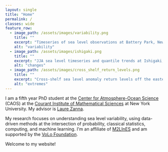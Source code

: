 ```yaml
---
layout: single
title: "Home"
permalink: /
classes: wide
feature_row:
  - image_path: /assets/images/variability.png
    title: ""
    excerpt: "Timeseries of sea level observations at Battery Park, New York, NY, with computed trends + climatology."
    alt: "variability"
  - image_path: /assets/images/ishigaki.png
    title: ""
    excerpt: "JJA sea level timeseries and quantile trends at Ishigaki, Japan, with comparison of distributions between first 10 years and last 10 years of observational record."
    alt: "changes"
  - image_path: /assets/images/cross_shelf_return_levels.png
    title: ""
    excerpt: "Cross-shelf sea level anomaly return levels off the eastern coast of South America in CM2.6 simulations."
    alt: "extremes"
---
```


I am a fifth year PhD student at the [Center for Atmosphere-Ocean Science](https://caos.cims.nyu.edu/dynamic/) (CAOS) 
at the [Courant Institute of Mathematical Sciences](https://cims.nyu.edu/dynamic/) at New York University.
My advisor is [Laure Zanna](https://laurezanna.github.io). 

My research focuses on understanding sea level variability,
using data-driven methods at the intersection of probability, classical statistics, 
computing, and machine learning. I'm an affiliate of [M2LInES](https://m2lines.github.io/)
and am supported by the [VoLo Foundation](https://volofoundation.org/project/new-york-university-nyu/).

Welcome to my website!

<!-- I'm a Wisconsinite, a marathoner, an amateur piano player, and an avid Mets supporter (though perhaps not as much of a baseball fanatic as my advisor)!

## Gallery
{% include feature_row %}
-->
